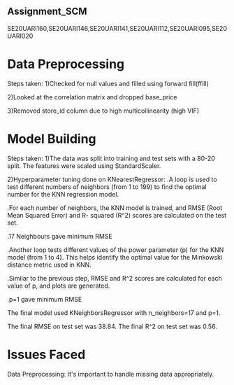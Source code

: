 ## Assignment_SCM
SE20UARI160,SE20UARI146,SE20UARI141,SE20UARI112,SE20UARI095,SE20UARI020

# Data Preprocessing
Steps taken:
1)Checked for null values and filled using forward fill(ffill) 

2)Looked at the correlation matrix and dropped base_price

3)Removed store_id column due to high multicollinearity (high VIF)

# Model Building
Steps taken:
1)The data was split into training and test sets with a 80-20 split. The features were scaled using StandardScaler.

2)Hyperparameter tuning done on KNearestRegressor:
  .A loop is used to test different numbers of neighbors (from 1 to 199) to find the optimal number for      the KNN regression model.
  
  .For each number of neighbors, the KNN model is trained, and RMSE (Root Mean Squared Error) and R-         squared (R^2) scores are calculated on the test set.
  
  .17 Neighbours gave minimum RMSE
  
  .Another loop tests different values of the power parameter (p) for the KNN model (from 1 to 4). This      helps identify the optimal value for the Minkowski distance metric used in KNN.
  
  .Similar to the previous step, RMSE and R^2 scores are calculated for each value of p, and plots are       generated.
  
  .p=1 gave minimum RMSE
  
The final model used KNeighborsRegressor with n_neighbors=17 and p=1.

The final RMSE on test set was 38.84. The final R^2 on test set was 0.56.

# Issues Faced
Data Preprocessing: It's important to handle missing data appropriately. 

